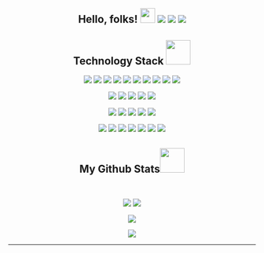 <h2 align="center">Hello, folks!
 <img src="https://raw.githubusercontent.com/MartinHeinz/MartinHeinz/master/wave.gif" width="30px">
 <img src="https://badges.pufler.dev/visits/mingcnjs/mingcnjs"/> 
 <img src="https://badges.pufler.dev/repos/mingcnjs"/>
 <img src="https://badges.pufler.dev/commits/monthly/mingcnjs" />
</h2>

<h2 align="center">Technology Stack <img src="https://github.com/ritik307/ritik307/blob/main/images/laptop.gif" width="50"></h2>

<p align="center">
  <img src="https://img.shields.io/badge/-JavaScript-E34F26?style=flat-square&logo=javascript&logoColor=yellow"/>
  <img src="https://img.shields.io/badge/Typescript-2f74c0?style=flat-square&logo=typescript&logoColor=white"/>
  <img src="https://img.shields.io/badge/ES 6/7-black?style=flat-square&logo=purescript&logoColor=blue"/>
  <img src="https://img.shields.io/badge/-React-black?style=flat-square&logo=react"/>
  <img src="https://img.shields.io/badge/-Redux-black?style=flat-square&logo=redux"/>
  <img src="https://img.shields.io/badge/-ReactNative-black?style=flat-square&logo=mobile"/>
  <img src="https://img.shields.io/badge/-Gatsby-834cbb?style=flat-square&logo=gatsby"/>
  <img src="https://img.shields.io/badge/-Nextjs-black?style=flat-square&logo=next.js"/>
  <img src="https://img.shields.io/badge/-Vue-45d7a6?style=flat-square&logo=vue.js"/>
  <img src="https://img.shields.io/badge/-Vuetify-0263c0?style=flat-square&logo=vuetify&logoColor=77c0f7"/>
</p>

<p align="center">
  <img src="https://img.shields.io/badge/-HTML5-E34F26?style=flat-square&logo=html5&logoColor=white"/>
  <img src="https://img.shields.io/badge/-CSS3-1572B6?style=flat-square&logo=css3"/>
  <img src="https://img.shields.io/badge/-Bootstrap-563D7C?style=flat-square&logo=bootstrap"/>    
  <img src="https://img.shields.io/badge/-MaterialUI-0075ea?style=flat-square&logo=materialdesign&logoColor=879eb5"/>
  <img src="https://img.shields.io/badge/-StyledComponents-dd7490?style=flat-square&logo=styledcomponents&logoColor=yellow"/>
</p>

<p align="center">
  <img src="https://img.shields.io/badge/-Nodejs-black?style=flat-square&logo=Node.js"/>
  <img src="https://img.shields.io/badge/-Express-black?style=flat-square&logo=javascript"/>
  <img src="https://img.shields.io/badge/-Python-black?style=flat-square&logo=python"/>
  <img src="https://img.shields.io/badge/-Django-black?style=flat-square&logo=django"/>
  <img src="https://img.shields.io/badge/-Go-black?style=flat-square&logo=goland"/>
</p>

<p align="center">
  <img src="https://img.shields.io/badge/-MongoDB-001d2a?style=flat-square&logo=mongodb"/>
  <img src="https://img.shields.io/badge/-MySQL-73a0c3?style=flat-square&logo=mysql"/>
  <img src="https://img.shields.io/badge/-PostgreSQL-778fa3?style=flat-square&logo=postgresql"/>
  <img src="https://img.shields.io/badge/-Git-be3f2b?style=flat-square&logo=git&logoColor=white"/>
  <img src="https://img.shields.io/badge/-GitHub-black?style=flat-square&logo=github&logoColor=white"/>
  <img src="https://img.shields.io/badge/-GCP-242121?style=flat-square&logo=googlecloud"/>
  <img src="https://img.shields.io/badge/-AWS-252d39?style=flat-square&logo=amazonaws"/>
</p>

<h2 align="center">
  My Github Stats<img src="https://media.giphy.com/media/VgCDAzcKvsR6OM0uWg/giphy.gif" width="50">
</h2>
 
<br>

<p align = "center">
  <img  src = "https://github-readme-stats.vercel.app/api?username=mingcnjs&show_icons=true&theme=radical&line_height=27">
  <img src = "https://github-readme-stats.vercel.app/api/top-langs/?username=mingcnjs&hide=html,css,java,shaderlab,kotlin,hlsl&theme=radical">
</p>

<p align = "center">
 <img  src="https://github-readme-streak-stats.herokuapp.com/?user=mingcnjs&show_icons=true&locale=en&layout=compact&theme=radical&line_height=0" />
</p> 

<p align = "center">
 <img src="https://activity-graph.herokuapp.com/graph?username=mingcnjs&theme=redical">
</p> 
<hr>
